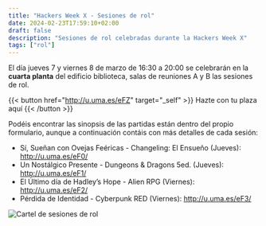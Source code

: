 ```yaml
---
title: "Hackers Week X - Sesiones de rol"
date: 2024-02-23T17:59:10+02:00
draft: false
description: "Sesiones de rol celebradas durante la Hackers Week X"
tags: ["rol"]
---
```


El día jueves 7 y viernes 8 de marzo de 16:30 a 20:00 se celebrarán en la **cuarta planta** del edificio biblioteca, salas de reuniones A y B las sesiones de rol.

{{< button href="http://u.uma.es/eFZ" target="_self" >}}
Hazte con tu plaza aquí
{{< /button >}}

Podéis encontrar las sinopsis de las partidas están dentro del propio formulario, aunque a continuación contáis con más detalles de cada sesión:
+ Sí, Sueñan con Ovejas Feéricas - Changeling: El Ensueño (Jueves): http://u.uma.es/eF0/
+ Un Nostálgico Presente - Dungeons & Dragons 5ed. (Jueves): http://u.uma.es/eF1/
+ El Último día de Hadley’s Hope - Alien RPG (Viernes): http://u.uma.es/eF2/
+ Pérdida de Identidad - Cyberpunk RED (Viernes): http://u.uma.es/eF3/

<picture>
    <source srcset="cartelRRSS.webp" />
    <img src="cartelRRSS.jpg" alt="Cartel de sesiones de rol" />
</picture>